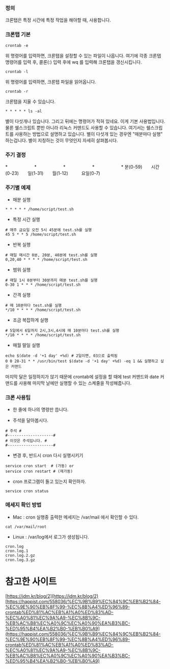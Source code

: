 ### 정의

크론탭은 특정 시간에 특정 작업을 해야할 때, 사용합니다.

### 크론탭 기본

```
crontab -e
```

위 명령어를 입력하면, 크론탭을 설정할 수 있는 파일이 나옵니다. 여기에 각종 크론탭 명령어를 입력 후, 콜론(:) 입력 후에 wq 를 입력해 크론탭을 갱신시킵니다.

```
crontab -l
```

위 명령어를 입력하면, 크론탭 파일을 읽어옵니다.

```
crontab -r
```

크론탭을 지울 수 있습니다.

```
* * * * * ls -al
```

별이 다섯개나 있습니다. 그리고 뒤에는 명령어가 적혀 있네요. 이게 기본 사용법입니다. 물론 쉘스크립트 뿐만 아니라 리눅스 커맨드도 사용할 수 있습니다. 여기서는 쉘스크립트를 사용하는 방법으로 설명하고 있습니다.
별이 다섯개 있는 경우엔 "매분마다 실행" 하는겁니다. 별이 지칭하는 것이 무엇인지 자세히 살펴봅시다.

### 주기 결정

\*　　　　　　\*　　　　　　\*　　　　　　\*　　　　　　\*
분(0-59)　　시간(0-23)　　일(1-31)　　월(1-12)　　　요일(0-7)

### 주기별 예제

- 매분 실행

```
* * * * * /home/script/test.sh
```

- 특정 시간 실행

```shell
# 매주 금요일 오전 5시 45분에 test.sh를 실행
45 5 * * 5 /home/script/test.sh
```

- 반복 실행

```shell
# 매일 매시간 0분, 20분, 40분에 test.sh를 실행
0,20,40 * * * * /home/script/test.sh
```

- 범위 실행

```shell
# 매일 1시 0분부터 30분까지 매분 test.sh를 실행
0-30 1 * * * /home/script/test.sh
```

- 간격 실행

```shell
# 매 10분마다 test.sh를 실행
*/10 * * * * /home/script/test.sh
```

- 조금 복잡하게 실행

```shell
# 5일에서 6일까지 2시,3시,4시에 매 10분마다 test.sh를 실행
*/10 * * * * /home/script/test.sh
```

- 매월 말일 실행

```shell
echo $(date -d '+1 day' +%d) # 2일이면, 03으로 출력됨
0 0 28-31 * * /usr/bin/test $(date -d '+1 day' +%d) -eq 1 && 실행하고 싶은 커맨드
```

마지막 달은 일정하지가 않기 때문에 crontab에 설정을 할 때에 test 커맨드와 date 커맨드를 사용해 마지막 날에만 실행할 수 있는 스케줄을 작성해줍니다.

### 크론 사용팁

- 한 줄에 하나의 명령만 씁니다.

- 주석을 달아봅시다.

```shell
# 주석 #
#--------------------#
# 이것은 주석입니다. #
#--------------------#
```

- 변경 후, 반드시 cron 다시 실행시키기

```shell
service cron start  # (가동) or
service cron restart # (재가동)
```

- cron 프로그램이 돌고 있는지 확인하자.

```shell
service cron status
```

### 메세지 확인 방법

- Mac : cron 실행중 출력한 메세지는 /var/mail 에서 확인할 수 있다.

```shell
cat /var/mail/root
```

- Linux : /var/log에서 로그가 생성됩니다. 

```shell
cron.log
cron.log.1
cron.log.2.gz
cron.log.3.gz
```

# 참고한 사이트

[https://jdm.kr/blog/2](https://jdm.kr/blog/2)
[https://happist.com/558036/%EC%9B%B9%EC%84%9C%EB%B2%84-%EC%9E%90%EB%8F%99-%EC%8B%A4%ED%96%89-crontab%ED%81%AC%EB%A1%A0%ED%83%AD-%EC%A0%81%EC%9A%A9-%EC%8B%9C-%EB%AC%B8%EC%A0%9C%EC%A0%90%EA%B3%BC-%ED%95%B4%EA%B2%B0-%EB%B0%A9](https://happist.com/558036/%EC%9B%B9%EC%84%9C%EB%B2%84-%EC%9E%90%EB%8F%99-%EC%8B%A4%ED%96%89-crontab%ED%81%AC%EB%A1%A0%ED%83%AD-%EC%A0%81%EC%9A%A9-%EC%8B%9C-%EB%AC%B8%EC%A0%9C%EC%A0%90%EA%B3%BC-%ED%95%B4%EA%B2%B0-%EB%B0%A9)
